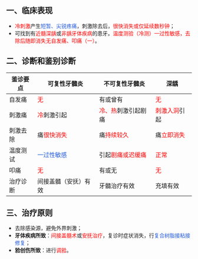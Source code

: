 ## 一、临床表现
* <font color="#ff0000">冷刺激</font>产生<font color="#245bdb">短暂、尖锐疼痛</font>，刺激除去后，<font color="#ff0000">很快消失或仅延续数秒钟</font>；
* 可找到有<font color="#ff0000">近髓深龋</font>或<font color="#ff0000">非龋牙体疾病</font>的患牙。<font color="#ff0000">温度测验（冷测）一过性敏感，去除后随即消失无自发痛、叩痛（一）</font>。

## 二、诊断和鉴别诊断

| 鉴诊要点 | 可复性牙髓炎                             | 不可复性牙髓炎                                | 深龋                                 |
| ---- | ---------------------------------- | -------------------------------------- | ---------------------------------- |
| 自发痛  | <font color="#ff0000">无</font>     | 有或曾有                                   | <font color="#ff0000">无</font>     |
| 刺激痛  | <font color="#ff0000">冷</font>刺激引起 | <font color="#ff0000">冷、热</font>刺激引起剧痛 | <font color="#ff0000">刺激入洞</font>引起                             |
| 刺激去除 | 痛<font color="#ff0000">很快消失</font> | 痛<font color="#ff0000">持续较久</font>     | 痛<font color="#ff0000">立即消失</font> |
| 温度测试 | <font color="#245bdb">一过性敏感</font> | 引起<font color="#ff0000">剧痛或迟缓痛</font>  | <font color="#ff0000">正常</font>    |
| 叩痛   | <font color="#ff0000">无</font>     | 有或无                                    | <font color="#ff0000">无</font>     |
| 治疗诊断 | 间接盖髓（安抚）有效                         | 牙髓治疗有效                                 | 充填有效                               |

## 三、治疗原则
* 去除感染源，避免外界刺激；
* **牙体疾病所致**：<font color="#ff0000">间接盖髓术</font>或<font color="#ff0000">安抚治疗</font>，复诊时症状消失，行<font color="#245bdb">复合树脂接粘接修复</font>；
* **𬌗创伤所致**：进行<font color="#ff0000">调𬌗</font>。

















